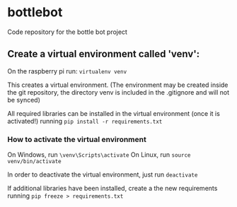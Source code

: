 # bottlebot
Code repository for the bottle bot project


## Create a virtual environment called 'venv':
On the raspberry pi run: `virtualenv venv`

This creates a virtual environment. (The environment may be created inside the git
  repository, the directory venv is included in the .gitignore and will not be synced)

All required libraries can be installed in the virtual environment (once it is activated!) running
`pip install -r requirements.txt`

### How to activate the virtual environment
On Windows, run `\venv\Scripts\activate`
On Linux, run `source venv/bin/activate`

In order to deactivate the virtual environment, just run `deactivate`

If additional libraries have been installed, create a the new requirements running
`pip freeze > requirements.txt`
